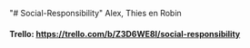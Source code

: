"# Social-Responsibility" 
Alex, Thies en Robin
#### Trello: https://trello.com/b/Z3D6WE8I/social-responsibility